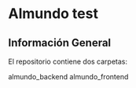 # Almundo test

## Información General

El repositorio contiene dos carpetas:

almundo_backend
almundo_frontend

